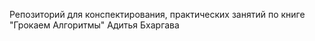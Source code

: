 Репозиторий для конспектирования, практических занятий по книге "Грокаем Алгоритмы" Адитья Бхаргава
